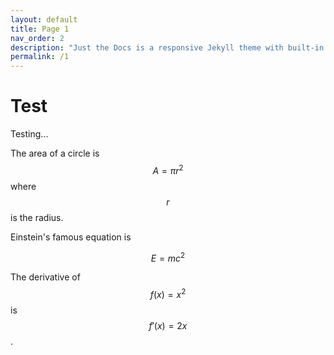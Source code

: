 ```yaml
---
layout: default
title: Page 1
nav_order: 2
description: "Just the Docs is a responsive Jekyll theme with built-in search that is easily customizable and hosted on GitHub Pages."
permalink: /1
---
```


# Test

Testing...

The area of a circle is $$A = \pi r^2$$ where $$r$$ is the radius.

Einstein's famous equation is

$$
E = mc^2
$$

The derivative of $$f(x) = x^2$$ is $$f'(x) = 2x$$.
